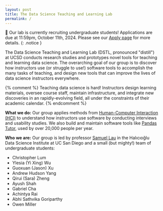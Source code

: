 ```yaml
---
layout: post
title: The Data Science Teaching and Learning Lab
permalink: /
---
```


🎉 Our lab is currently recruiting undergraduate students! Applications are due
at 11:59pm, October 11th, 2024. Please see our [Apply page](/apply) for more details.
{: .notice }

The Data Science Teaching and Learning Lab (DSTL, pronounced "distill") at UCSD
conducts research studies and prototypes novel tools for teaching and learning
data science. The overarching goal of our group is to discover how instructors
use (or struggle to use!) software tools to accomplish the many tasks of
teaching, and design new tools that can improve the lives of data science
instructors everywhere.

{% comment %}
Teaching data science is hard! Instructors design learning
materials, oversee course staff, maintain infrastructure, and integrate new
discoveries in an rapidly-evolving field, all under the constraints of their
academic calendar.
{% endcomment %}

**What we do:** Our group applies methods from [Human-Computer Interaction
(HCI)][hci] to understand how instructors use software by conducting interviews
and usability studies. We also build and maintain software tools like [Pandas
Tutor][pt], used by over 20,000 people per year.

[hci]: https://www.interaction-design.org/literature/topics/human-computer-interaction
[pt]: https://pandastutor.com/

**Who we are:** Our group is led by professor [Samuel Lau][sam] in the
Halıcıoğlu Data Science Institute at UC San Diego and a small (but mighty!) team
of undergraduate students:

<ul class="team-list">
  <li>Christopher Lum</li>
  <li>Ylesia (Yi Xing) Wu</li>
  <li>Guoxuan (Jason) Xu</li>
  <li>Andrew Hudson Yang</li>
  <li>Qirui (Sara) Zheng</li>
  <li>Ayush Shah</li>
  <li>Gabriel Cha</li>
  <li>Achintya Rai</li>
  <li>Abhi Sathvika Goriparthy</li>
  <li>Owen Miller</li>
</ul>

[sam]: https://www.samlau.me/
